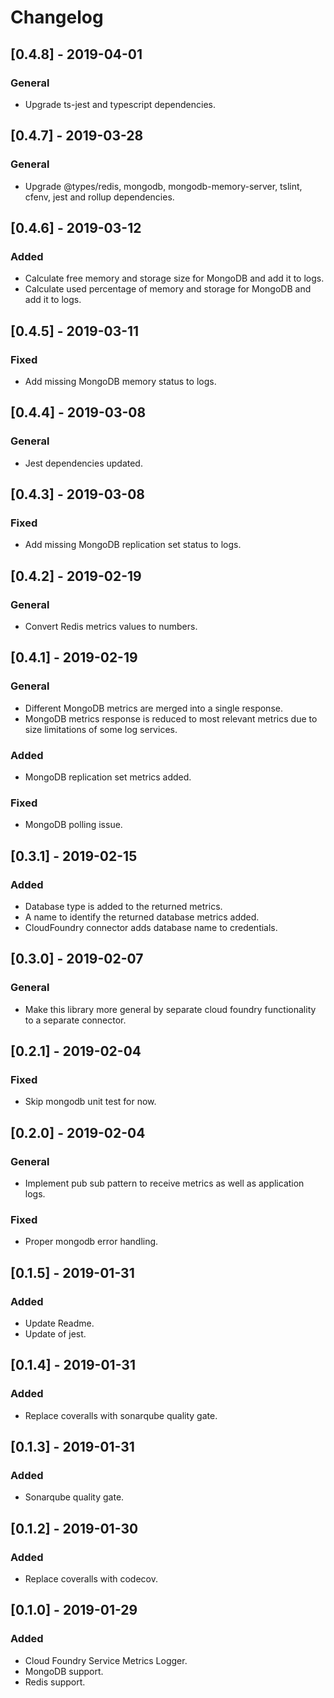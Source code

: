 # Changelog

## [0.4.8] - 2019-04-01

### General

- Upgrade ts-jest and typescript dependencies.

## [0.4.7] - 2019-03-28

### General

- Upgrade @types/redis, mongodb, mongodb-memory-server, tslint, cfenv, jest and rollup dependencies.

## [0.4.6] - 2019-03-12

### Added

- Calculate free memory and storage size for MongoDB and add it to logs.
- Calculate used percentage of memory and storage for MongoDB and add it to logs.

## [0.4.5] - 2019-03-11

### Fixed

- Add missing MongoDB memory status to logs.

## [0.4.4] - 2019-03-08

### General

- Jest dependencies updated.

## [0.4.3] - 2019-03-08

### Fixed

- Add missing MongoDB replication set status to logs.

## [0.4.2] - 2019-02-19

### General

- Convert Redis metrics values to numbers.

## [0.4.1] - 2019-02-19

### General

- Different MongoDB metrics are merged into a single response.
- MongoDB metrics response is reduced to most relevant metrics due to size limitations of some log services.

### Added

- MongoDB replication set metrics added.

### Fixed

- MongoDB polling issue.

## [0.3.1] - 2019-02-15

### Added

- Database type is added to the returned metrics.
- A name to identify the returned database metrics added.
- CloudFoundry connector adds database name to credentials.

## [0.3.0] - 2019-02-07

### General

- Make this library more general by separate cloud foundry functionality to a separate connector.

## [0.2.1] - 2019-02-04

### Fixed

- Skip mongodb unit test for now.

## [0.2.0] - 2019-02-04

### General

- Implement pub sub pattern to receive metrics as well as application logs.

### Fixed

- Proper mongodb error handling.

## [0.1.5] - 2019-01-31

### Added

- Update Readme.
- Update of jest.

## [0.1.4] - 2019-01-31

### Added

- Replace coveralls with sonarqube quality gate.

## [0.1.3] - 2019-01-31

### Added

- Sonarqube quality gate.

## [0.1.2] - 2019-01-30

### Added

- Replace coveralls with codecov.

## [0.1.0] - 2019-01-29

### Added

- Cloud Foundry Service Metrics Logger.
- MongoDB support.
- Redis support.
